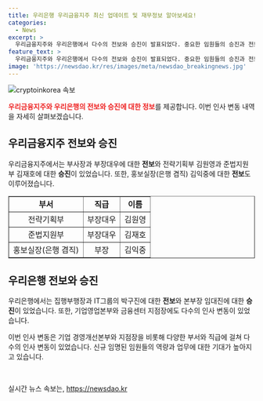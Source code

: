 ```yaml
---
title: 우리은행 우리금융지주 최신 업데이트 및 재무정보 알아보세요!
categories:
  - News
excerpt: >
  우리금융지주와 우리은행에서 다수의 전보와 승진이 발표되었다. 중요한 임원들의 승진과 전보 소식은 기업의 동향을 짚는 데 중요한 단서가 될 것으로 보인다. 또한, 다수의 영업본부와 금융센터 지점장에 대한 소식도 포함되어 있어, 기업 내부 조직의 변화 역시 주목할 만한 소식이라 할 수 있다. 
feature_text: >
  우리금융지주와 우리은행에서 다수의 전보와 승진이 발표되었다. 중요한 임원들의 승진과 전보 소식은 기업의 동향을 짚는 데 중요한 단서가 될 것으로 보인다. 또한, 다수의 영업본부와 금융센터 지점장에 대한 소식도 포함되어 있어, 기업 내부 조직의 변화 역시 주목할 만한 소식이라 할 수 있다. 
image: 'https://newsdao.kr/res/images/meta/newsdao_breakingnews.jpg'
---
```


<p><img src="https://newsdao.kr/res/images/meta/newsdao_breakingnews.jpg" alt="cryptoinkorea 속보" /></p>

<p><b><span style="color: #ee2323;">우리금융지주와 우리은행의 전보와 승진에 대한 정보</span></b>를 제공합니다. 이번 인사 변동 내역을 자세히 살펴보겠습니다.</p>

<h2 data-ke-size="size26">우리금융지주 전보와 승진</h2>

<p data-ke-size="size16">우리금융지주에서는 부사장과 부장대우에 대한 <b>전보</b>와 전략기획부 김원영과 준법지원부 김재호에 대한 <b>승진</b>이 있었습니다. 또한, 홍보실장(은행 겸직) 김익중에 대한 <b>전보</b>도 이루어졌습니다.</p>

<table style="width: 100%;" border="1">
<tbody>
<tr>
<td style="text-align: center; height: 17px;"><b>부서</b></td>
<td style="text-align: center; height: 17px;"><b>직급</b></td>
<td style="text-align: center; height: 17px;"><b>이름</b></td>
</tr>
<tr>
<td style="text-align: center; height: 17px;">전략기획부</td>
<td style="text-align: center; height: 17px;">부장대우</td>
<td style="text-align: center; height: 17px;">김원영</td>
</tr>
<tr>
<td style="text-align: center; height: 17px;">준법지원부</td>
<td style="text-align: center; height: 17px;">부장대우</td>
<td style="text-align: center; height: 17px;">김재호</td>
</tr>
<tr>
<td style="text-align: center; height: 17px;">홍보실장(은행 겸직)</td>
<td style="text-align: center; height: 17px;">부장</td>
<td style="text-align: center; height: 17px;">김익중</td>
</tr>
</tbody>
</table>

<h2 data-ke-size="size26">우리은행 전보와 승진</h2>

<p data-ke-size="size16">우리은행에서는 집행부행장과 IT그룹의 박구진에 대한 <b>전보</b>와 본부장 임대진에 대한 <b>승진</b>이 있었습니다. 또한, 기업영업본부와 금융센터 지점장에도 다수의 인사 변동이 있었습니다.</p>

<p data-ke-size="size16">이번 인사 변동은 기업 경영개선본부와 지점장을 비롯해 다양한 부서와 직급에 걸쳐 다수의 인사 변동이 있었습니다. 신규 임명된 임원들의 역량과 업무에 대한 기대가 높아지고 있습니다.</p>

<p data-ke-size="size16">&nbsp;</p>
실시간 뉴스 속보는, <a href="https://newsdao.kr" rel="dofollow">https://newsdao.kr</a>


